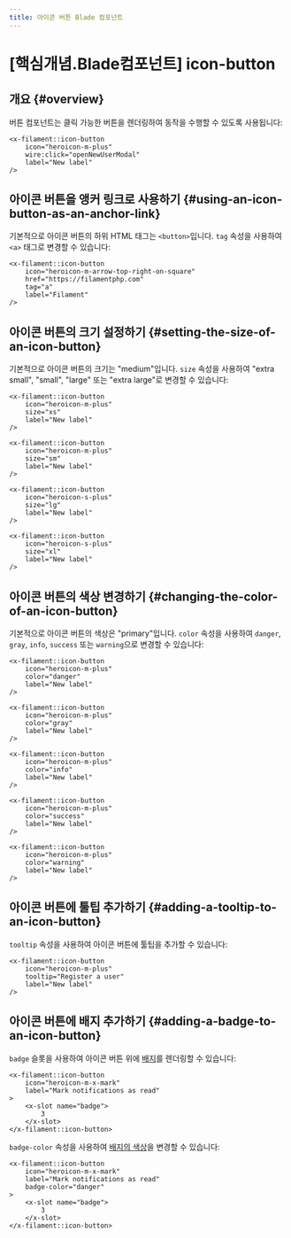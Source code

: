 ```yaml
---
title: 아이콘 버튼 Blade 컴포넌트
---
```

# [핵심개념.Blade컴포넌트] icon-button
## 개요 {#overview}

버튼 컴포넌트는 클릭 가능한 버튼을 렌더링하여 동작을 수행할 수 있도록 사용됩니다:

```blade
<x-filament::icon-button
    icon="heroicon-m-plus"
    wire:click="openNewUserModal"
    label="New label"
/>
```

## 아이콘 버튼을 앵커 링크로 사용하기 {#using-an-icon-button-as-an-anchor-link}

기본적으로 아이콘 버튼의 하위 HTML 태그는 `<button>`입니다. `tag` 속성을 사용하여 `<a>` 태그로 변경할 수 있습니다:

```blade
<x-filament::icon-button
    icon="heroicon-m-arrow-top-right-on-square"
    href="https://filamentphp.com"
    tag="a"
    label="Filament"
/>
```

## 아이콘 버튼의 크기 설정하기 {#setting-the-size-of-an-icon-button}

기본적으로 아이콘 버튼의 크기는 "medium"입니다. `size` 속성을 사용하여 "extra small", "small", "large" 또는 "extra large"로 변경할 수 있습니다:

```blade
<x-filament::icon-button
    icon="heroicon-m-plus"
    size="xs"
    label="New label"
/>

<x-filament::icon-button
    icon="heroicon-m-plus"
    size="sm"
    label="New label"
/>

<x-filament::icon-button
    icon="heroicon-s-plus"
    size="lg"
    label="New label"
/>

<x-filament::icon-button
    icon="heroicon-s-plus"
    size="xl"
    label="New label"
/>
```

## 아이콘 버튼의 색상 변경하기 {#changing-the-color-of-an-icon-button}

기본적으로 아이콘 버튼의 색상은 "primary"입니다. `color` 속성을 사용하여 `danger`, `gray`, `info`, `success` 또는 `warning`으로 변경할 수 있습니다:

```blade
<x-filament::icon-button
    icon="heroicon-m-plus"
    color="danger"
    label="New label"
/>

<x-filament::icon-button
    icon="heroicon-m-plus"
    color="gray"
    label="New label"
/>

<x-filament::icon-button
    icon="heroicon-m-plus"
    color="info"
    label="New label"
/>

<x-filament::icon-button
    icon="heroicon-m-plus"
    color="success"
    label="New label"
/>

<x-filament::icon-button
    icon="heroicon-m-plus"
    color="warning"
    label="New label"
/>
```

## 아이콘 버튼에 툴팁 추가하기 {#adding-a-tooltip-to-an-icon-button}

`tooltip` 속성을 사용하여 아이콘 버튼에 툴팁을 추가할 수 있습니다:

```blade
<x-filament::icon-button
    icon="heroicon-m-plus"
    tooltip="Register a user"
    label="New label"
/>
```

## 아이콘 버튼에 배지 추가하기 {#adding-a-badge-to-an-icon-button}

`badge` 슬롯을 사용하여 아이콘 버튼 위에 [배지](badge)를 렌더링할 수 있습니다:

```blade
<x-filament::icon-button
    icon="heroicon-m-x-mark"
    label="Mark notifications as read"
>
    <x-slot name="badge">
        3
    </x-slot>
</x-filament::icon-button>
```

`badge-color` 속성을 사용하여 [배지의 색상](badge#changing-the-color-of-the-badge)을 변경할 수 있습니다:

```blade
<x-filament::icon-button
    icon="heroicon-m-x-mark"
    label="Mark notifications as read"
    badge-color="danger"
>
    <x-slot name="badge">
        3
    </x-slot>
</x-filament::icon-button>
```
